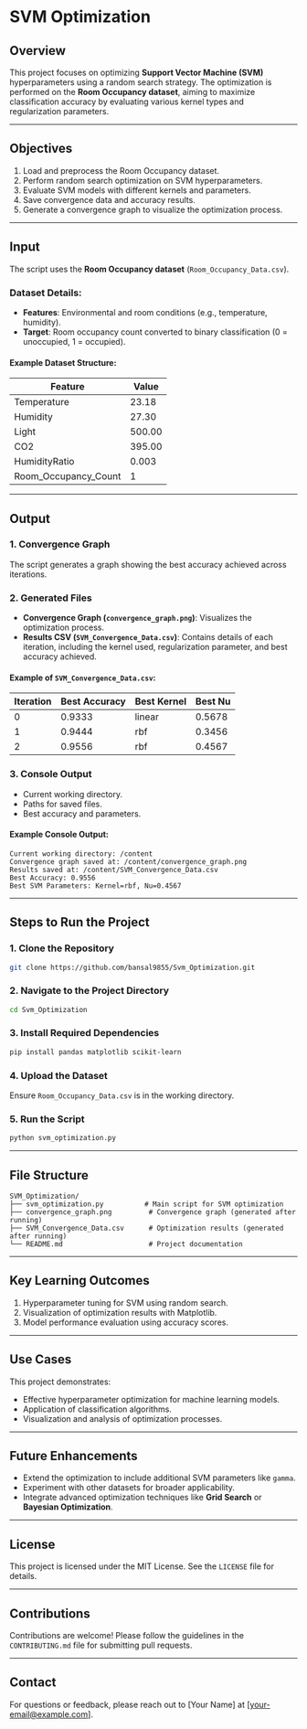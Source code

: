 # SVM Optimization

## Overview
This project focuses on optimizing **Support Vector Machine (SVM)** hyperparameters using a random search strategy. The optimization is performed on the **Room Occupancy dataset**, aiming to maximize classification accuracy by evaluating various kernel types and regularization parameters.

---

## Objectives
1. Load and preprocess the Room Occupancy dataset.
2. Perform random search optimization on SVM hyperparameters.
3. Evaluate SVM models with different kernels and parameters.
4. Save convergence data and accuracy results.
5. Generate a convergence graph to visualize the optimization process.

---

## Input
The script uses the **Room Occupancy dataset** (`Room_Occupancy_Data.csv`).

### Dataset Details:
- **Features**: Environmental and room conditions (e.g., temperature, humidity).
- **Target**: Room occupancy count converted to binary classification (0 = unoccupied, 1 = occupied).

#### Example Dataset Structure:
| Feature              | Value  |
|----------------------|--------|
| Temperature          | 23.18  |
| Humidity             | 27.30  |
| Light                | 500.00 |
| CO2                  | 395.00 |
| HumidityRatio        | 0.003  |
| Room_Occupancy_Count | 1      |

---

## Output

### **1. Convergence Graph**
The script generates a graph showing the best accuracy achieved across iterations.

### **2. Generated Files**
- **Convergence Graph (`convergence_graph.png`)**: Visualizes the optimization process.
- **Results CSV (`SVM_Convergence_Data.csv`)**: Contains details of each iteration, including the kernel used, regularization parameter, and best accuracy achieved.

#### Example of `SVM_Convergence_Data.csv`:
| Iteration | Best Accuracy | Best Kernel | Best Nu |
|-----------|---------------|-------------|---------|
| 0         | 0.9333        | linear      | 0.5678  |
| 1         | 0.9444        | rbf         | 0.3456  |
| 2         | 0.9556        | rbf         | 0.4567  |

### **3. Console Output**
- Current working directory.
- Paths for saved files.
- Best accuracy and parameters.

#### Example Console Output:
```plaintext
Current working directory: /content
Convergence graph saved at: /content/convergence_graph.png
Results saved at: /content/SVM_Convergence_Data.csv
Best Accuracy: 0.9556
Best SVM Parameters: Kernel=rbf, Nu=0.4567
```

---

## Steps to Run the Project

### **1. Clone the Repository**
```bash
git clone https://github.com/bansal9855/Svm_Optimization.git
```

### **2. Navigate to the Project Directory**
```bash
cd Svm_Optimization
```

### **3. Install Required Dependencies**
```bash
pip install pandas matplotlib scikit-learn
```

### **4. Upload the Dataset**
Ensure `Room_Occupancy_Data.csv` is in the working directory.

### **5. Run the Script**
```bash
python svm_optimization.py
```

---

## File Structure
```
SVM_Optimization/
├── svm_optimization.py          # Main script for SVM optimization
├── convergence_graph.png         # Convergence graph (generated after running)
├── SVM_Convergence_Data.csv      # Optimization results (generated after running)
└── README.md                     # Project documentation
```

---

## Key Learning Outcomes
1. Hyperparameter tuning for SVM using random search.
2. Visualization of optimization results with Matplotlib.
3. Model performance evaluation using accuracy scores.

---

## Use Cases
This project demonstrates:
- Effective hyperparameter optimization for machine learning models.
- Application of classification algorithms.
- Visualization and analysis of optimization processes.

---

## Future Enhancements
- Extend the optimization to include additional SVM parameters like `gamma`.
- Experiment with other datasets for broader applicability.
- Integrate advanced optimization techniques like **Grid Search** or **Bayesian Optimization**.

---

## License
This project is licensed under the MIT License. See the `LICENSE` file for details.

---

## Contributions
Contributions are welcome! Please follow the guidelines in the `CONTRIBUTING.md` file for submitting pull requests.

---

## Contact
For questions or feedback, please reach out to [Your Name] at [your-email@example.com].

